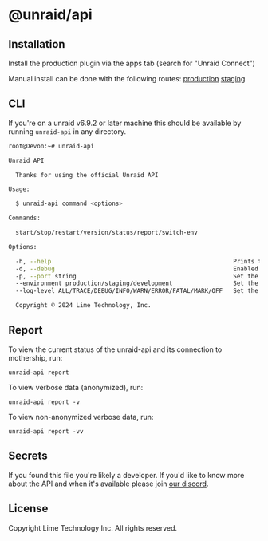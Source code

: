 # @unraid/api

## Installation

Install the production plugin via the apps tab (search for "Unraid Connect")

Manual install can be done with the following routes:
[production](https://stable.dl.unraid.net/unraid-api/dynamix.unraid.net.plg)
[staging](https://preview.dl.unraid.net/unraid-api/dynamix.unraid.net.staging.plg)

## CLI

If you're on a unraid v6.9.2 or later machine this should be available by running `unraid-api` in any directory.

```bash
root@Devon:~# unraid-api

Unraid API

  Thanks for using the official Unraid API 

Usage:

  $ unraid-api command <options> 

Commands:

  start/stop/restart/version/status/report/switch-env

Options:

  -h, --help                                                   Prints this usage guide.     
  -d, --debug                                                  Enabled debug mode.          
  -p, --port string                                            Set the graphql port.        
  --environment production/staging/development                 Set the working environment. 
  --log-level ALL/TRACE/DEBUG/INFO/WARN/ERROR/FATAL/MARK/OFF   Set the log level.           

  Copyright © 2024 Lime Technology, Inc.

```

## Report
To view the current status of the unraid-api and its connection to mothership, run:
```
unraid-api report
```

To view verbose data (anonymized), run:
```
unraid-api report -v
```

To view non-anonymized verbose data, run:
```
unraid-api report -vv
```

## Secrets
If you found this file you're likely a developer. If you'd like to know more about the API and when it's available please join [our discord](https://discord.unraid.net/).

## License
Copyright Lime Technology Inc. All rights reserved.
